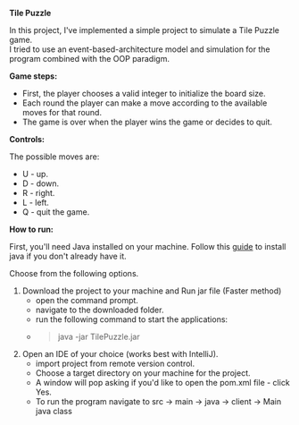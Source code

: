 <p><strong>Tile Puzzle</strong></p>
<p>In this project, I've implemented a simple project to simulate a Tile Puzzle game.<br />I tried to use an event-based-architecture model and simulation for the program combined with the OOP paradigm.</p>
<p><strong>Game steps:</strong></p>
<ul>
<li>First, the player chooses a valid integer to initialize the board size.</li>
<li>Each round the player can make a move according to the available moves for that round.</li>
<li>The game is over when the player wins the game or decides to quit.</li>
</ul>
<p><strong>Controls:</strong></p>
<p>The possible moves are:&nbsp;</p>
<ul>
<li>U - up.</li>
<li>D - down.</li>
<li>R - right.</li>
<li>L - left.</li>
<li>Q - quit the game.</li>
</ul>
<p><strong>How to run:</strong></p>
<p>First, you'll need Java installed on your machine. Follow&nbsp;this <a href="https://www.java.com/en/download/help/download_options.html">guide</a> to install java if you don't already have it.</p>
<p>Choose from the following options.</p>
<ol>
<li>Download the project to your machine and Run jar file (Faster method)&nbsp;
<ul>
<li>open the command prompt.</li>
<li>navigate to the downloaded folder.</li>
<li>run the following command to start the applications:&nbsp;</li>
<li>
<blockquote>java -jar TilePuzzle.jar</blockquote>
</li>
</ul>
</li>
<li>Open an IDE of your choice (works best with IntelliJ).
<ul>
<li>import project from remote version control.</li>
<li>Choose a target directory on your machine for the project.</li>
<li>A window will pop asking if you'd like to open the pom.xml file - click Yes.</li>
<li>To run the program navigate to src -> main -> java -> client -> Main java class</li>
</ul>
</li>
</ol>
